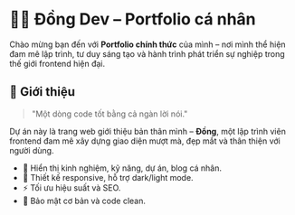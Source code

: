 # 🧑‍💻 Đồng Dev – Portfolio cá nhân

Chào mừng bạn đến với **Portfolio chính thức** của mình – nơi mình thể hiện đam mê lập trình, tư duy sáng tạo và hành trình phát triển sự nghiệp trong thế giới frontend hiện đại.

## 🚀 Giới thiệu

> "Một dòng code tốt bằng cả ngàn lời nói."

Dự án này là trang web giới thiệu bản thân mình – **Đồng**, một lập trình viên frontend đam mê xây dựng giao diện mượt mà, đẹp mắt và thân thiện với người dùng.

- 💼 Hiển thị kinh nghiệm, kỹ năng, dự án, blog cá nhân.
- 🎨 Thiết kế responsive, hỗ trợ dark/light mode.
- ⚡ Tối ưu hiệu suất và SEO.
- 🔐 Bảo mật cơ bản và code clean.
